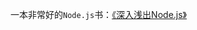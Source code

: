 一本非常好的`Node.js`书：[《深入浅出Node.js》](https://github.com/wy2008826/books/blob/master/%E6%B7%B1%E5%85%A5%E6%B5%85%E5%87%BANode.js-%E6%9C%B4%E7%81%B5.pdf)

